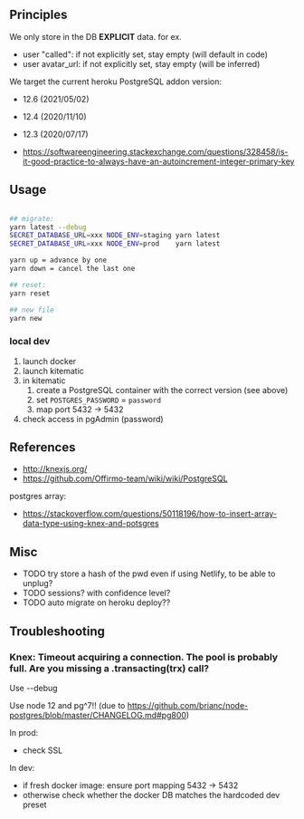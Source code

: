 

## Principles

We only store in the DB **EXPLICIT** data.
for ex.
* user "called": if not explicitly set, stay empty (will default in code)
* user avatar_url: if not explicitly set, stay empty (will be inferred)

We target the current heroku PostgreSQL addon version:
* 12.6 (2021/05/02)
* 12.4 (2020/11/10)
* 12.3 (2020/07/17)

* https://softwareengineering.stackexchange.com/questions/328458/is-it-good-practice-to-always-have-an-autoincrement-integer-primary-key


## Usage

```bash

## migrate:
yarn latest --debug
SECRET_DATABASE_URL=xxx NODE_ENV=staging yarn latest
SECRET_DATABASE_URL=xxx NODE_ENV=prod    yarn latest

yarn up = advance by one
yarn down = cancel the last one

## reset:
yarn reset

## new file
yarn new
```

### local dev

1. launch docker
2. launch kitematic
3. in kitematic
   1. create a PostgreSQL container with the correct version (see above)
   1. set `POSTGRES_PASSWORD` = `password`
   1. map port 5432 -> 5432
4. check access in pgAdmin (password)


## References

* http://knexjs.org/
* https://github.com/Offirmo-team/wiki/wiki/PostgreSQL

postgres array:
* https://stackoverflow.com/questions/50118196/how-to-insert-array-data-type-using-knex-and-potsgres


## Misc
* TODO try store a hash of the pwd even if using Netlify, to be able to unplug?
* TODO sessions? with confidence level?
* TODO auto migrate on heroku deploy??

## Troubleshooting

### Knex: Timeout acquiring a connection. The pool is probably full. Are you missing a .transacting(trx) call?

Use --debug

Use node 12 and pg^7!! (due to https://github.com/brianc/node-postgres/blob/master/CHANGELOG.md#pg800)

In prod:
- check SSL

In dev:
- if fresh docker image: ensure port mapping 5432 -> 5432
- otherwise check whether the docker DB matches the hardcoded dev preset

